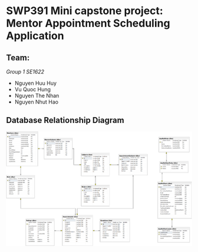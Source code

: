 # SWP391 Mini capstone project: Mentor Appointment Scheduling Application

## Team:
*Group 1 SE1622*
- Nguyen Huu Huy
- Vu Quoc Hung
- Nguyen The Nhan
- Nguyen Nhut Hao

## Database Relationship Diagram
![Physical Diagram](https://github.com/SWP391-Group-1/document/blob/main/full_db_diagram.png?raw=true "Database Relationship Diagram")